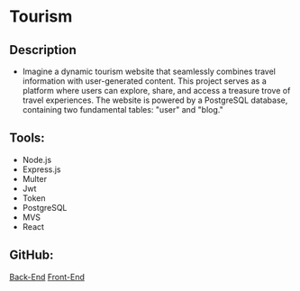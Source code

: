 # Tourism

## Description
- Imagine a dynamic tourism website that seamlessly combines travel information with user-generated content. This project serves as a platform where users can explore, share, and access a treasure trove of travel experiences. The website is powered by a PostgreSQL database, containing two fundamental tables: "user" and "blog."

## Tools:
- Node.js
- Express.js
- Multer
- Jwt
- Token
- PostgreSQL
- MVS
- React

## GitHub:
[Back-End](https://github.com/issa097/Tourism)
[Front-End](https://github.com/sajidaajawin/Tourisim)